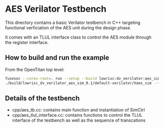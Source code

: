 AES Verilator Testbench
=======================

This directory contains a basic Verilator testbench in C++ targeting functional
verficiation of the AES unit during the design phase.

It comes with an TLUL interface class to control the AES module through the
register interface.

How to build and run the example
--------------------------------

From the OpenTitan top level:

   ```sh
   fusesoc --cores-root=. run --setup --build lowrisc:dv_verilator:aes_sim
   ./build/lowrisc_dv_verilator_aes_sim_0.1/default-verilator/Vaes_sim --trace
   ```

Details of the testbench
------------------------

- cpp/aes\_tb.cc: contains main function and instantiation of SimCtrl
- cpp/aes\_tlul_interface.cc: contains functions to control the TLUL
  interface of the testbench as well as the sequence of transcations
